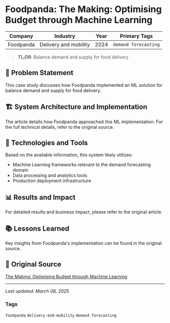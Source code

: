 # Foodpanda: The Making: Optimising Budget through Machine Learning

| Company | Industry | Year | Primary Tags | 
|---------|----------|------|--------------|
| Foodpanda | Delivery and mobility | 2024 | `demand forecasting` |

> **TL;DR**: Balance demand and supply for food delivery

## 📝 Problem Statement

This case study discusses how Foodpanda implemented an ML solution for balance demand and supply for food delivery.

## 🏗️ System Architecture and Implementation

The article details how Foodpanda approached this ML implementation. For the full technical details, refer to the original source.

## 🔧 Technologies and Tools

Based on the available information, this system likely utilizes:

- Machine Learning frameworks relevant to the demand forecasting domain
- Data processing and analytics tools
- Production deployment infrastructure

## 📊 Results and Impact

For detailed results and business impact, please refer to the original article.

## 📚 Lessons Learned

Key insights from Foodpanda's implementation can be found in the original source.

## 🔗 Original Source

[The Making: Optimising Budget through Machine Learning](https://medium.com/foodpanda-data/the-making-optimising-budget-through-data-analysis-3ca4d97a6d1a)

---

*Last updated: March 08, 2025*

### Tags

`foodpanda` `delivery-and-mobility` `demand forecasting`

